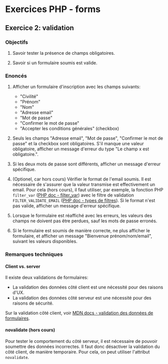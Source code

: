 # Exercices PHP - forms

## Exercice 2: validation

### Objectifs

 1. Savoir tester la présence de champs obligatoires.

 2. Savoir si un formulaire soumis est valide.

### Enoncés

 1. Afficher un formulaire d'inscription avec les champs suivants:
    - "Civilité"
    - "Prénom"
    - "Nom"
    - "Adresse email"
    - "Mot de passe"
    - "Confirmer le mot de passe"
    - "Accepter les conditions générales" (checkbox)

 2. Seuls les champs "Adresse email", "Mot de passe", "Confirmer le mot de passe" et la checkbox sont obligatoires. S'il manque une valeur obligatoire, afficher un message d'erreur du type "Le champ x est obligatoire.".
 
 3. Si les deux mots de passe sont différents, afficher un message d'erreur spécifique.

 4. (Optionel, car hors cours) Vérifier le format de l'email soumis. Il est nécessaire de s'assurer que la valeur transmise est effectivement un email. Pour cela (hors cours), il faut utiliser, par exemple, la fonction PHP `filter_var` ([PHP doc - filter_var](https://www.php.net/manual/fr/function.filter-var.php)) avec le filtre de validation `FILTER_VALIDATE_EMAIL` ([PHP doc - types de filtres](https://www.php.net/manual/fr/filter.filters.php)). Si le format n'est pas valide, afficher un message d'erreur spécifique.
 
 5. Lorsque le formulaire est réaffiché avec les erreurs, les valeurs des champs ne doivent pas être perdues, sauf les mots de passe erronés.
 
 6. Si le formulaire est soumis de manière correcte, ne plus afficher le formulaire, et afficher un message "Bienvenue prénom/nom/email", suivant les valeurs disponibles.

### Remarques techniques

#### Client vs. server

Il existe deux validations de formulaires:
 - La validation des données côté client est une nécessité pour des raisons d'UX.
 - La validation des données côté serveur est une nécessité pour des raisons de sécurité.

Sur la validation côté client, voir [MDN docs - validation des données de formulaires](https://developer.mozilla.org/fr/docs/Learn/Forms/Form_validation).

#### novalidate (hors cours)

Pour tester le comportement du côté serveur, il est nécessaire de pouvoir soumettre des données incorrectes. Il faut donc désactiver la validation du côté client, de manière temporaire. Pour cela, on peut utiliser l'attribut `novalidate`. 
